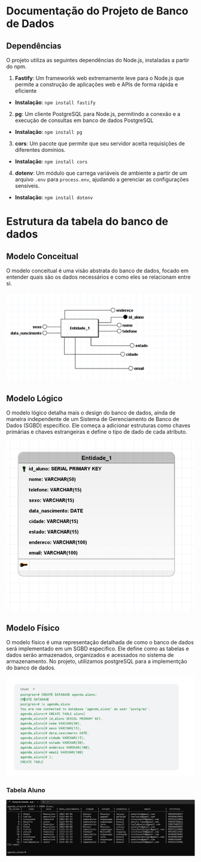 # Documentação do Projeto de Banco de Dados

## Dependências 

O projeto utiliza as seguintes dependências do Node.js, instaladas a partir do npm.

1. **Fastify**: Um frameworkk web extremamente leve para o Node.js que permite a construção de aplicações web e APIs de forma rápida e eficiente
- **Instalação**:  `npm install fastify`

2. **pg**: Um cliente PostgreSQL para Node.js, permitindo a conexão e a execução de consultas em banco de dados PostgreSQL
- **Instalação**: `npm install pg`

3. **cors**: Um pacote que permite que seu servidor aceita requisições de diferentes domínios.
- **Instalação**: `npm install cors`

4. **dotenv**: Um módulo que carrega variáveis de ambiente a partir de um arquivo `.env` para `process.env`, ajudando a gerenciar as configurações sensíveis.
- **Instalação**: `npm install dotenv`

# Estrutura da tabela do banco de dados

## Modelo Conceitual 
O modelo conceitual é uma visão abstrata do banco de dados, focado em entender quais são os dados necessários e como eles se relacionam entre si. 

![Modelo Conceitual](./img/modeloConceitual2.png)

## Modelo Lógico 
O modelo lógico detalha mais o design do banco de dados, ainda de maneira independente de um Sistema de Gerenciamento de Banco de Dados (SGBD) específico. Ele começa a adicionar estruturas como chaves primárias e chaves estrangeiras e define o tipo de dado de cada atributo.

![Modelo Logico](./img/modeloLogico.png)

## Modelo Físico
O modelo físico é uma representação detalhada de como o banco de dados será implementado em um SGBD específico. Ele define como as tabelas e dados serão armazenados, organizados e acessados no sistema de armazenamento. No projeto, utilizamos postgreSQL para a implementção do banco de dados.

![MOdelo Fisico](./img/modeloFisico.png)


### Tabela Aluno 
![Tabela Aluno](./img/TabelaFisica.png)
